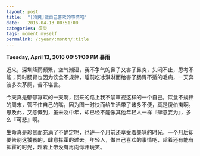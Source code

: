 ```yaml
---
layout: post
title:  "[须臾]做自己喜欢的事情吧"
date:   2016-04-13 00:51:00
categories: 须臾
tags: moment myself
permalink: /:year/:month/:title
---
```


__Tuesday, April 13, 2016 00:51:00 PM 暴雨__

近来，深圳降雨频繁，空气潮湿，我不争气的鼻子又害了鼻炎，头闷不止，思考不能；同时肠胃也因为饮食不规律，睡前吃冰淇淋而给害了肠胃不适的毛病，一天奔波多次茅厕，苦不堪言。

今天真是郁郁寡欢的一天啊，回来的路上我不禁审视这样的一个自己，饮食不规律的周末，管不住自己的嘴，因为图一时快而给生活带了诸多不便，真是傻伯夷啊。思及此，又感慨到，虽未及中年，却已经不能像其他年轻人一样『肆意妄为』，多么『可悲』啊。

生命真是珍贵而充满了不确定呢，也许一个月前还享受着美味的时光，一个月后却要告别这饕餮的，肆意挥霍的过去。年轻人，做自己喜欢的事情吧，趁着还有能有挥霍的时光，趁着上帝没有再向你开玩笑。